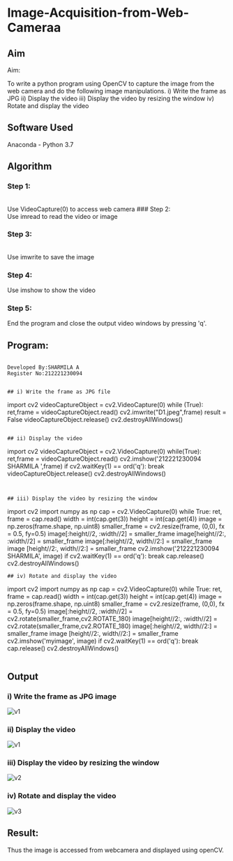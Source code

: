 # Image-Acquisition-from-Web-Cameraa
## Aim
 
Aim:
 
To write a python program using OpenCV to capture the image from the web camera and do the following image manipulations.
i) Write the frame as JPG 
ii) Display the video 
iii) Display the video by resizing the window
iv) Rotate and display the video

## Software Used
Anaconda - Python 3.7
## Algorithm
### Step 1:
<br>
Use VideoCapture(0) to access web camera
### Step 2:
<br>
Use imread to read the video or image

### Step 3:
<br>
Use imwrite to save the image

### Step 4:

Use imshow to show the video


### Step 5:
End the program and close the output video windows by pressing 'q'.
##  Program:
```

Developed By:SHARMILA A
Register No:212221230094
```
```

## i) Write the frame as JPG file
```
import cv2
videoCaptureObject = cv2.VideoCapture(0)
while (True):
    ret,frame = videoCaptureObject.read()
    cv2.imwrite("D1.jpeg",frame)
    result = False
videoCaptureObject.release()
cv2.destroyAllWindows()

```

## ii) Display the video
```
import cv2
videoCaptureObject = cv2.VideoCapture(0)
while(True):
    ret,frame = videoCaptureObject.read()
    cv2.imshow('212221230094 SHARMILA ',frame)
    if cv2.waitKey(1) == ord('q'):
        break
videoCaptureObject.release()
cv2.destroyAllWindows()
```


## iii) Display the video by resizing the window
```
import cv2
import numpy as np
cap = cv2.VideoCapture(0)
while True:
    ret, frame = cap.read() 
    width = int(cap.get(3))
    height = int(cap.get(4))
    image = np.zeros(frame.shape, np.uint8) 
    smaller_frame = cv2.resize(frame, (0,0), fx = 0.5, fy=0.5) 
    image[:height//2, :width//2] = smaller_frame
    image[height//2:, :width//2] = smaller_frame
    image[:height//2, width//2:] = smaller_frame 
    image [height//2:, width//2:] = smaller_frame
    cv2.imshow('212221230094 SHARMILA', image)
    if cv2.waitKey(1) == ord('q'):
        break
cap.release()
cv2.destroyAllWindows()

```
## iv) Rotate and display the video
```
import cv2
import numpy as np
cap = cv2.VideoCapture(0)
while True:
    ret, frame = cap.read() 
    width = int(cap.get(3))
    height = int(cap.get(4))
    image = np.zeros(frame.shape, np.uint8) 
    smaller_frame = cv2.resize(frame, (0,0), fx = 0.5, fy=0.5) 
    image[:height//2, :width//2] = cv2.rotate(smaller_frame,cv2.ROTATE_180)
    image[height//2:, :width//2] = cv2.rotate(smaller_frame,cv2.ROTATE_180)
    image[:height//2, width//2:] = smaller_frame 
    image [height//2:, width//2:] = smaller_frame
    cv2.imshow('myimage', image)
    if cv2.waitKey(1) == ord('q'):
        break
cap.release()
cv2.destroyAllWindows()








```
```
## Output

### i) Write the frame as JPG image
![v1](https://github.com/Sharmilasha/Image-Acquisition-from-Web-Cameraa/assets/94506182/9bf63f1c-38f4-4d64-a9b0-84e316139ef1)


### ii) Display the video
![v1](https://github.com/Sharmilasha/Image-Acquisition-from-Web-Cameraa/assets/94506182/99b6041c-cdd8-45bc-873f-7a9db66e2d5b)



### iii) Display the video by resizing the window
![v2](https://github.com/Sharmilasha/Image-Acquisition-from-Web-Cameraa/assets/94506182/79050434-8700-4a97-87e6-99351e6d9b39)




### iv) Rotate and display the video

![v3](https://github.com/Sharmilasha/Image-Acquisition-from-Web-Cameraa/assets/94506182/1c1b2ca8-e5a5-4d58-b312-d122c1b5df7d)




## Result:
Thus the image is accessed from webcamera and displayed using openCV.
